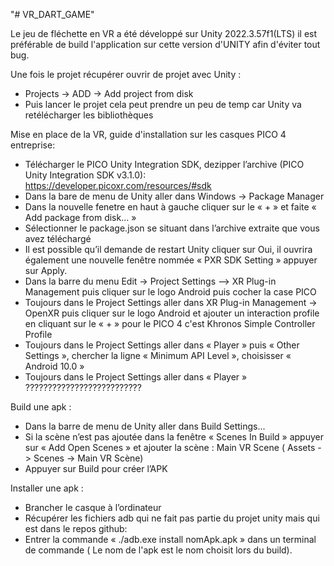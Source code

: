 "# VR_DART_GAME" 

Le jeu de fléchette en VR  a été développé sur Unity 2022.3.57f1(LTS) il est préférable de build l'application sur cette version d'UNITY afin d'éviter tout bug.

Une fois le projet récupérer ouvrir de projet avec Unity : 
- Projects -> ADD -> Add project from disk
- Puis lancer le projet cela peut prendre un peu de temp car Unity va retélécharger les bibliothèques

Mise en place de la VR, guide d'installation sur les casques PICO 4 entreprise:
- Télécharger le PICO Unity Integration SDK, dezipper l’archive (PICO Unity Integration SDK v3.1.0): https://developer.picoxr.com/resources/#sdk
- Dans la bare de menu de Unity aller dans Windows -> Package Manager
- Dans la nouvelle fenetre en haut à gauche cliquer sur le « + » et faite « Add package from disk... »
- Sélectionner le package.json se situant dans l’archive extraite que vous avez téléchargé
- Il est possible qu’il demande de restart Unity cliquer sur Oui, il ouvrira également une nouvelle fenêtre nommée « PXR SDK Setting » appuyer sur Apply.
- Dans la barre du menu Edit -> Project Settings --> XR Plug-in Management puis cliquer sur le logo Android puis cocher la case PICO
- Toujours dans le Project Settings aller dans XR Plug-in Management -> OpenXR puis cliquer sur le logo Android et ajouter un interaction profile en cliquant sur le « + » pour le PICO 4 c'est Khronos Simple Controller Profile
- Toujours dans le Project Settings aller dans « Player » puis « Other Settings », chercher la ligne « Minimum API Level », choisisser « Android 10.0 »
- Toujours dans le Project Settings aller dans « Player » ??????????????????????????

Build une apk :
- Dans la barre de menu de Unity aller dans Build Settings...
- Si la scène n’est pas ajoutée dans la fenêtre « Scenes In Build » appuyer sur « Add Open Scenes » et ajouter la scène : Main VR Scene ( Assets -> Scenes -> Main VR Scène)
- Appuyer sur Build pour créer l’APK

Installer une apk :
- Brancher le casque à l’ordinateur
- Récupérer les fichiers adb qui ne fait pas partie du projet unity mais qui est dans le repos github: 
- Entrer la commande « ./adb.exe install nomApk.apk » dans un terminal de commande ( Le nom de l'apk est le nom choisit lors du build).
